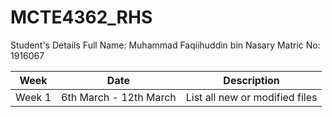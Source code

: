 # MCTE4362_RHS
Student's Details
Full Name: Muhammad Faqiihuddin bin Nasary
Matric No: 1916067

| Week | Date| Description |
| --- | --- | --- |
| Week 1  | 6th March - 12th March | List all new or modified files |


